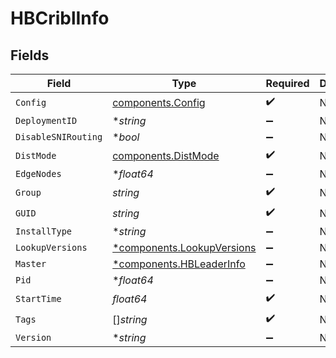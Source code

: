 # HBCriblInfo


## Fields

| Field                                                                   | Type                                                                    | Required                                                                | Description                                                             |
| ----------------------------------------------------------------------- | ----------------------------------------------------------------------- | ----------------------------------------------------------------------- | ----------------------------------------------------------------------- |
| `Config`                                                                | [components.Config](../../models/components/config.md)                  | :heavy_check_mark:                                                      | N/A                                                                     |
| `DeploymentID`                                                          | **string*                                                               | :heavy_minus_sign:                                                      | N/A                                                                     |
| `DisableSNIRouting`                                                     | **bool*                                                                 | :heavy_minus_sign:                                                      | N/A                                                                     |
| `DistMode`                                                              | [components.DistMode](../../models/components/distmode.md)              | :heavy_check_mark:                                                      | N/A                                                                     |
| `EdgeNodes`                                                             | **float64*                                                              | :heavy_minus_sign:                                                      | N/A                                                                     |
| `Group`                                                                 | *string*                                                                | :heavy_check_mark:                                                      | N/A                                                                     |
| `GUID`                                                                  | *string*                                                                | :heavy_check_mark:                                                      | N/A                                                                     |
| `InstallType`                                                           | **string*                                                               | :heavy_minus_sign:                                                      | N/A                                                                     |
| `LookupVersions`                                                        | [*components.LookupVersions](../../models/components/lookupversions.md) | :heavy_minus_sign:                                                      | N/A                                                                     |
| `Master`                                                                | [*components.HBLeaderInfo](../../models/components/hbleaderinfo.md)     | :heavy_minus_sign:                                                      | N/A                                                                     |
| `Pid`                                                                   | **float64*                                                              | :heavy_minus_sign:                                                      | N/A                                                                     |
| `StartTime`                                                             | *float64*                                                               | :heavy_check_mark:                                                      | N/A                                                                     |
| `Tags`                                                                  | []*string*                                                              | :heavy_check_mark:                                                      | N/A                                                                     |
| `Version`                                                               | **string*                                                               | :heavy_minus_sign:                                                      | N/A                                                                     |